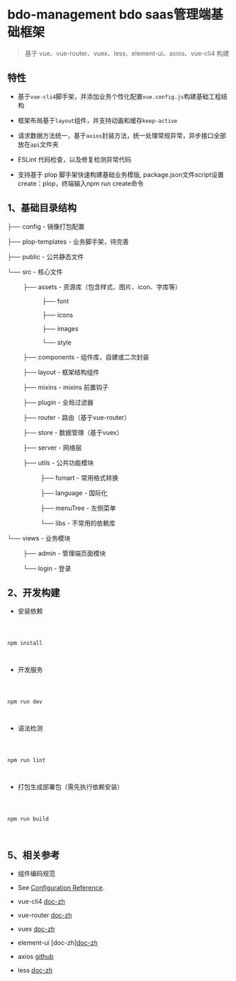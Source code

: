 
# bdo-management bdo saas管理端基础框架

  

> 基于 vue、vue-router、vuex、less、element-ui、axios、vue-cli4 构建

  

  

## 特性

  

- 基于`vue-cli4`脚手架，并添加业务个性化配置`vue.config.js`构建基础工程结构

  

- 框架布局基于`layout`组件，并支持动画和缓存`keep-active`

  

- 请求数据方法统一，基于`axios`封装方法，统一处理常规异常，异步接口全部放在`api`文件夹

  

- ESLint 代码检查，以及修复检测异常代码

  

- 支持基于 plop 脚手架快速构建基础业务模版, package.json文件script设置create：plop，终端输入npm run create命令

  

  

## 1、基础目录结构

  

├── config - 镜像打包配置

  

├── plop-templates - 业务脚手架，待完善

  

├── public - 公共静态文件

  

└── src - 核心文件

&nbsp;&nbsp;&nbsp;&nbsp;&nbsp;&nbsp;&nbsp;&nbsp;&nbsp;├── assets - 资源库（包含样式、图片、icon、字库等）

  

&nbsp;&nbsp;&nbsp;&nbsp;&nbsp;&nbsp;&nbsp;&nbsp;&nbsp;&nbsp;&nbsp;&nbsp;&nbsp;&nbsp;&nbsp;&nbsp;&nbsp;&nbsp;&nbsp;&nbsp;├── font

  

&nbsp;&nbsp;&nbsp;&nbsp;&nbsp;&nbsp;&nbsp;&nbsp;&nbsp;&nbsp;&nbsp;&nbsp;&nbsp;&nbsp;&nbsp;&nbsp;&nbsp;&nbsp;&nbsp; ├── icons

  

&nbsp;&nbsp;&nbsp;&nbsp;&nbsp;&nbsp;&nbsp;&nbsp;&nbsp;&nbsp;&nbsp;&nbsp;&nbsp;&nbsp;&nbsp;&nbsp;&nbsp;&nbsp;&nbsp; ├── images

  

&nbsp;&nbsp;&nbsp;&nbsp;&nbsp;&nbsp;&nbsp;&nbsp;&nbsp;&nbsp;&nbsp;&nbsp;&nbsp;&nbsp;&nbsp;&nbsp;&nbsp;&nbsp;&nbsp; └── style

  

&nbsp;&nbsp;&nbsp;&nbsp;&nbsp;&nbsp;&nbsp;&nbsp;&nbsp;├── components - 组件库，自建或二次封装

  

&nbsp;&nbsp;&nbsp;&nbsp;&nbsp;&nbsp;&nbsp;&nbsp;&nbsp;├── layout - 框架结构组件

  

&nbsp;&nbsp;&nbsp;&nbsp;&nbsp;&nbsp;&nbsp;&nbsp;&nbsp;├── mixins - mixins 前置钩子

&nbsp;&nbsp;&nbsp;&nbsp;&nbsp;&nbsp;&nbsp;&nbsp;&nbsp;├── plugin - 全局过滤器

&nbsp;&nbsp;&nbsp;&nbsp;&nbsp;&nbsp;&nbsp;&nbsp;&nbsp;├── router - 路由（基于vue-router）

  

&nbsp;&nbsp;&nbsp;&nbsp;&nbsp;&nbsp;&nbsp;&nbsp;&nbsp;├── store - 数据管理（基于vuex）

  

&nbsp;&nbsp;&nbsp;&nbsp;&nbsp;&nbsp;&nbsp;&nbsp;&nbsp;├── server - 网络层

  

&nbsp;&nbsp;&nbsp;&nbsp;&nbsp;&nbsp;&nbsp;&nbsp;&nbsp;├── utils - 公共功能模块

  

&nbsp;&nbsp;&nbsp;&nbsp;&nbsp;&nbsp;&nbsp;&nbsp;&nbsp;&nbsp;&nbsp;&nbsp;&nbsp;&nbsp;&nbsp;&nbsp;&nbsp;&nbsp;&nbsp;├── fomart - 常用格式转换

  

&nbsp;&nbsp;&nbsp;&nbsp;&nbsp;&nbsp;&nbsp;&nbsp;&nbsp;&nbsp;&nbsp;&nbsp;&nbsp;&nbsp;&nbsp;&nbsp;&nbsp;&nbsp; ├── language - 国际化

  

&nbsp;&nbsp;&nbsp;&nbsp;&nbsp;&nbsp;&nbsp;&nbsp;&nbsp;&nbsp;&nbsp;&nbsp;&nbsp;&nbsp;&nbsp;&nbsp;&nbsp;&nbsp; ├── menuTree - 左侧菜单

  

&nbsp;&nbsp;&nbsp;&nbsp;&nbsp;&nbsp;&nbsp;&nbsp;&nbsp;&nbsp;&nbsp;&nbsp;&nbsp;&nbsp;&nbsp;&nbsp;&nbsp;&nbsp; └── libs - 不常用的依赖库

  

└── views - 业务模块

  

&nbsp;&nbsp;&nbsp;&nbsp;&nbsp;&nbsp;&nbsp;&nbsp;&nbsp;├── admin - 管理端页面模块

  

&nbsp;&nbsp;&nbsp;&nbsp;&nbsp;&nbsp;&nbsp;&nbsp;&nbsp;└── login - 登录

  

## 2、开发构建

  

- 安装依赖

  

  

```

  

npm install

  

```

  

  

- 开发服务

  

  

```

  

npm run dev

  

```

  

  

- 语法检测

  

  

```

  

npm run lint

  

```

  

  

- 打包生成部署包（需先执行依赖安装）

  

  

```

  

npm run build

  

```

  

## 5、相关参考

  

  

- 组件编码规范

  

- See [Configuration Reference](https://cli.vuejs.org/config/).

  

- vue-cli4 [doc-zh](https://cli.vuejs.org/zh/)

  

- vue-router [doc-zh](https://router.vuejs.org/zh/)

  

- vuex [doc-zh](https://vuex.vuejs.org/zh/)

  

- element-ui [doc-zh][doc-zh](https://element.eleme.cn/#/zh-CN/guide/design)

  

- axios [github](https://github.com/axios/axios)

  

- less [doc-zh](http://lesscss.cn/)
